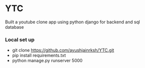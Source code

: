 # YTC

Built a youtube clone app using python django for backend and sql database

### Local set up

- git clone https://github.com/ayushjainrksh/YTC.git
- pip install requirements.txt
- python manage.py runserver 5000